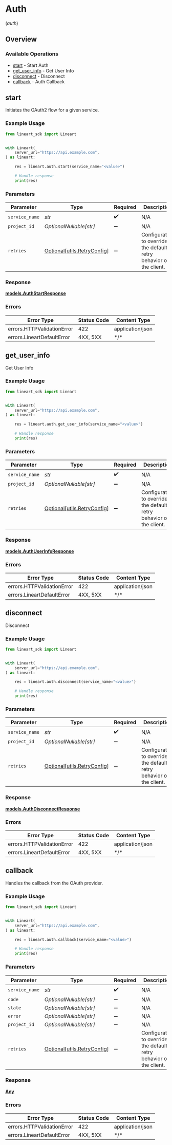 # Auth
(*auth*)

## Overview

### Available Operations

* [start](#start) - Start Auth
* [get_user_info](#get_user_info) - Get User Info
* [disconnect](#disconnect) - Disconnect
* [callback](#callback) - Auth Callback

## start

Initiates the OAuth2 flow for a given service.

### Example Usage

<!-- UsageSnippet language="python" operationID="start_auth" method="get" path="/auth/{service_name}/start" -->
```python
from lineart_sdk import Lineart


with Lineart(
    server_url="https://api.example.com",
) as lineart:

    res = lineart.auth.start(service_name="<value>")

    # Handle response
    print(res)

```

### Parameters

| Parameter                                                           | Type                                                                | Required                                                            | Description                                                         |
| ------------------------------------------------------------------- | ------------------------------------------------------------------- | ------------------------------------------------------------------- | ------------------------------------------------------------------- |
| `service_name`                                                      | *str*                                                               | :heavy_check_mark:                                                  | N/A                                                                 |
| `project_id`                                                        | *OptionalNullable[str]*                                             | :heavy_minus_sign:                                                  | N/A                                                                 |
| `retries`                                                           | [Optional[utils.RetryConfig]](../../models/utils/retryconfig.md)    | :heavy_minus_sign:                                                  | Configuration to override the default retry behavior of the client. |

### Response

**[models.AuthStartResponse](../../models/authstartresponse.md)**

### Errors

| Error Type                 | Status Code                | Content Type               |
| -------------------------- | -------------------------- | -------------------------- |
| errors.HTTPValidationError | 422                        | application/json           |
| errors.LineartDefaultError | 4XX, 5XX                   | \*/\*                      |

## get_user_info

Get User Info

### Example Usage

<!-- UsageSnippet language="python" operationID="get_user_info" method="get" path="/auth/{service_name}/user_info" -->
```python
from lineart_sdk import Lineart


with Lineart(
    server_url="https://api.example.com",
) as lineart:

    res = lineart.auth.get_user_info(service_name="<value>")

    # Handle response
    print(res)

```

### Parameters

| Parameter                                                           | Type                                                                | Required                                                            | Description                                                         |
| ------------------------------------------------------------------- | ------------------------------------------------------------------- | ------------------------------------------------------------------- | ------------------------------------------------------------------- |
| `service_name`                                                      | *str*                                                               | :heavy_check_mark:                                                  | N/A                                                                 |
| `project_id`                                                        | *OptionalNullable[str]*                                             | :heavy_minus_sign:                                                  | N/A                                                                 |
| `retries`                                                           | [Optional[utils.RetryConfig]](../../models/utils/retryconfig.md)    | :heavy_minus_sign:                                                  | Configuration to override the default retry behavior of the client. |

### Response

**[models.AuthUserInfoResponse](../../models/authuserinforesponse.md)**

### Errors

| Error Type                 | Status Code                | Content Type               |
| -------------------------- | -------------------------- | -------------------------- |
| errors.HTTPValidationError | 422                        | application/json           |
| errors.LineartDefaultError | 4XX, 5XX                   | \*/\*                      |

## disconnect

Disconnect

### Example Usage

<!-- UsageSnippet language="python" operationID="disconnect" method="post" path="/auth/{service_name}/disconnect" -->
```python
from lineart_sdk import Lineart


with Lineart(
    server_url="https://api.example.com",
) as lineart:

    res = lineart.auth.disconnect(service_name="<value>")

    # Handle response
    print(res)

```

### Parameters

| Parameter                                                           | Type                                                                | Required                                                            | Description                                                         |
| ------------------------------------------------------------------- | ------------------------------------------------------------------- | ------------------------------------------------------------------- | ------------------------------------------------------------------- |
| `service_name`                                                      | *str*                                                               | :heavy_check_mark:                                                  | N/A                                                                 |
| `project_id`                                                        | *OptionalNullable[str]*                                             | :heavy_minus_sign:                                                  | N/A                                                                 |
| `retries`                                                           | [Optional[utils.RetryConfig]](../../models/utils/retryconfig.md)    | :heavy_minus_sign:                                                  | Configuration to override the default retry behavior of the client. |

### Response

**[models.AuthDisconnectResponse](../../models/authdisconnectresponse.md)**

### Errors

| Error Type                 | Status Code                | Content Type               |
| -------------------------- | -------------------------- | -------------------------- |
| errors.HTTPValidationError | 422                        | application/json           |
| errors.LineartDefaultError | 4XX, 5XX                   | \*/\*                      |

## callback

Handles the callback from the OAuth provider.

### Example Usage

<!-- UsageSnippet language="python" operationID="auth_callback" method="get" path="/auth/{service_name}/callback" -->
```python
from lineart_sdk import Lineart


with Lineart(
    server_url="https://api.example.com",
) as lineart:

    res = lineart.auth.callback(service_name="<value>")

    # Handle response
    print(res)

```

### Parameters

| Parameter                                                           | Type                                                                | Required                                                            | Description                                                         |
| ------------------------------------------------------------------- | ------------------------------------------------------------------- | ------------------------------------------------------------------- | ------------------------------------------------------------------- |
| `service_name`                                                      | *str*                                                               | :heavy_check_mark:                                                  | N/A                                                                 |
| `code`                                                              | *OptionalNullable[str]*                                             | :heavy_minus_sign:                                                  | N/A                                                                 |
| `state`                                                             | *OptionalNullable[str]*                                             | :heavy_minus_sign:                                                  | N/A                                                                 |
| `error`                                                             | *OptionalNullable[str]*                                             | :heavy_minus_sign:                                                  | N/A                                                                 |
| `project_id`                                                        | *OptionalNullable[str]*                                             | :heavy_minus_sign:                                                  | N/A                                                                 |
| `retries`                                                           | [Optional[utils.RetryConfig]](../../models/utils/retryconfig.md)    | :heavy_minus_sign:                                                  | Configuration to override the default retry behavior of the client. |

### Response

**[Any](../../models/.md)**

### Errors

| Error Type                 | Status Code                | Content Type               |
| -------------------------- | -------------------------- | -------------------------- |
| errors.HTTPValidationError | 422                        | application/json           |
| errors.LineartDefaultError | 4XX, 5XX                   | \*/\*                      |